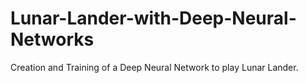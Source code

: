# Lunar-Lander-with-Deep-Neural-Networks

Creation and Training of a Deep Neural Network to play Lunar Lander.
